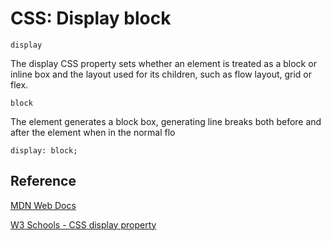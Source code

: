 # CSS: Display block 

```display```

The display CSS property sets whether an element is treated as a block or inline box and the layout used for its children, such as flow layout, grid or flex.

```block```

The element generates a block box, generating line breaks both before and after the element when in the normal flo

```
display: block; 
```

## Reference

[MDN Web Docs](https://developer.mozilla.org/en-US/docs/Web/CSS/display)

[W3 Schools - CSS display property](https://www.w3schools.com/cssref/pr_class_display.php)